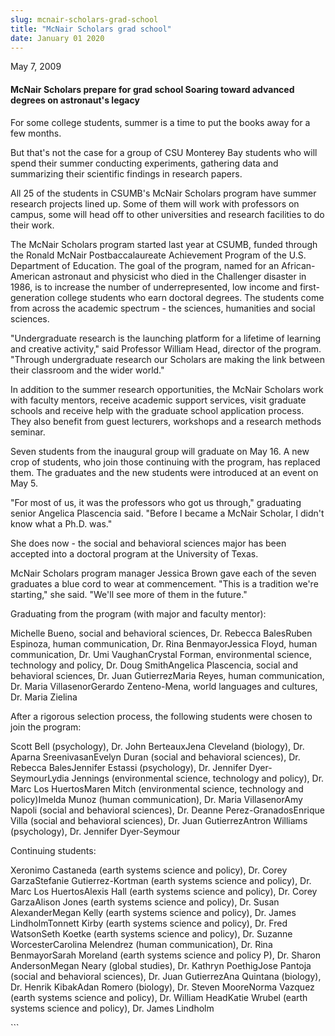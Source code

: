 ```yaml
---
slug: mcnair-scholars-grad-school
title: "McNair Scholars grad school"
date: January 01 2020
---
```


 
<p>May 7, 2009</p>
<h4>
  McNair Scholars prepare for grad school Soaring toward advanced degrees on
  astronaut&#039;s legacy
</h4>
<p>
  For some college students, summer is a time to put the books away for a few
  months.
</p>
<p>
  But that's not the case for a group of CSU Monterey Bay students who will
  spend their summer conducting experiments, gathering data and summarizing
  their scientific findings in research papers.
</p>
<p>
  All 25 of the students in CSUMB's McNair Scholars program have summer research
  projects lined up. Some of them will work with professors on campus, some will
  head off to other universities and research facilities to do their work.
</p>
<p>
  The McNair Scholars program started last year at CSUMB, funded through the
  Ronald McNair Postbaccalaureate Achievement Program of the U.S. Department of
  Education. The goal of the program, named for an African-American astronaut
  and physicist who died in the Challenger disaster in 1986, is to increase the
  number of underrepresented, low income and first-generation college students
  who earn doctoral degrees. The students come from across the academic spectrum
  - the sciences, humanities and social sciences.
</p>
<p>
  "Undergraduate research is the launching platform for a lifetime of learning
  and creative activity," said Professor William Head, director of the program.
  "Through undergraduate research our Scholars are making the link between their
  classroom and the wider world."
</p>
<p>
  In addition to the summer research opportunities, the McNair Scholars work
  with faculty mentors, receive academic support services, visit graduate
  schools and receive help with the graduate school application process. They
  also benefit from guest lecturers, workshops and a research methods seminar.
</p>
<p>
  Seven students from the inaugural group will graduate on May 16. A new crop of
  students, who join those continuing with the program, has replaced them. The
  graduates and the new students were introduced at an event on May 5.
</p>
<p>
  "For most of us, it was the professors who got us through," graduating senior
  Angelica Plascencia said. "Before I became a McNair Scholar, I didn't know
  what a Ph.D. was."
</p>
<p>
  She does now - the social and behavioral sciences major has been accepted into
  a doctoral program at the University of Texas.
</p>
<p>
  McNair Scholars program manager Jessica Brown gave each of the seven graduates
  a blue cord to wear at commencement. "This is a tradition we're starting," she
  said. "We'll see more of them in the future."
</p>
<p>Graduating from the program (with major and faculty mentor):</p>
<p>
  Michelle Bueno, social and behavioral sciences, Dr. Rebecca BalesRuben
  Espinoza, human communication, Dr. Rina BenmayorJessica Floyd, human
  communication, Dr. Umi VaughanCrystal Forman, environmental science,
  technology and policy, Dr. Doug SmithAngelica Plascencia, social and
  behavioral sciences, Dr. Juan GutierrezMaria Reyes, human communication, Dr.
  Maria VillasenorGerardo Zenteno-Mena, world languages and cultures, Dr. Maria
  Zielina
</p>
<p>
  After a rigorous selection process, the following students were chosen to join
  the program:
</p>
<p>
  Scott Bell (psychology), Dr. John BerteauxJena Cleveland (biology), Dr. Aparna
  SreenivasanEvelyn Duran (social and behavioral sciences), Dr. Rebecca
  BalesJennifer Estassi (psychology), Dr. Jennifer Dyer-SeymourLydia Jennings
  (environmental science, technology and policy), Dr. Marc Los HuertosMaren
  Mitch (environmental science, technology and policy)Imelda Munoz (human
  communication), Dr. Maria VillasenorAmy Napoli (social and behavioral
  sciences), Dr. Deanne Perez-GranadosEnrique Villa (social and behavioral
  sciences), Dr. Juan GutierrezAntron Williams (psychology), Dr. Jennifer
  Dyer-Seymour
</p>
<p>Continuing students:</p>
<p>
  Xeronimo Castaneda (earth systems science and policy), Dr. Corey GarzaStefanie
  Gutierrez-Kortman (earth systems science and policy), Dr. Marc Los
  HuertosAlexis Hall (earth systems science and policy), Dr. Corey GarzaAlison
  Jones (earth systems science and policy), Dr. Susan AlexanderMegan Kelly
  (earth systems science and policy), Dr. James LindholmTonnett Kirby (earth
  systems science and policy), Dr. Fred WatsonSeth Koetke (earth systems science
  and policy), Dr. Suzanne WorcesterCarolina Melendrez (human communication),
  Dr. Rina BenmayorSarah Moreland (earth systems science and policy P), Dr.
  Sharon AndersonMegan Neary (global studies), Dr. Kathryn PoethigJose Pantoja
  (social and behavioral sciences), Dr. Juan GutierrezAna Quintana (biology),
  Dr. Henrik KibakAdan Romero (biology), Dr. Steven MooreNorma Vazquez (earth
  systems science and policy), Dr. William HeadKatie Wrubel (earth systems
  science and policy), Dr. James Lindholm
</p>
```
